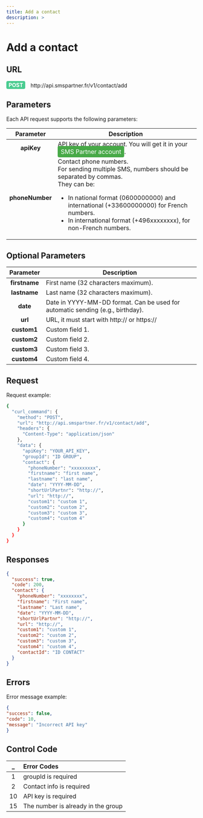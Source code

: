 ```yaml
---
title: Add a contact
description: >
---
```

# Add a contact


## URL

<div>
  <div style="background-color: #49CC90; color: white;  display: inline-block; padding: 2px 6px; font-weight: bold; border-radius: 4px;">POST</div> 
  <span style=" display: inline-block; vertical-align: middle; margin-left: 10px;"> http://api.smspartner.fr/v1/contact/add</span>
</div>




## Parameters

Each API request supports the following parameters:
           
| Parameter       | Description |
|:-----------------:|-------------| 
| **apiKey**      | API key of your account. You will get it in your <a href="https://my.smspartner.fr/connexion" style="background-color: #47a947; color: white; padding: 5px 8px; text-decoration: none; border-radius: 4px;">SMS Partner account</a>. |
| **phoneNumber** | Contact phone numbers. <br> For sending multiple SMS, numbers should be separated by commas. <br> They can be:  <ul><li>In national format (0600000000) and international (+33600000000) for French numbers.</li><li>In international format (+496xxxxxxxx), for non-French numbers.</li></ul>| 

## Optional Parameters

| Parameter       | Description |
|:-----------------:|-------------| 
| **firstname** | First name (32 characters maximum). |
|**lastname** 	| Last name (32 characters maximum).| 
|**date** 	| Date in YYYY-MM-DD format. Can be used for automatic sending (e.g., birthday).| 
|**url** 	| URL, it must start with http:// or https://| 
|**custom1** 	| Custom field 1.| 
|**custom2** 	| Custom field 2.| 
|**custom3** 	| Custom field 3.| 
|**custom4** 	| Custom field 4.| 



## Request
Request example:

``` bash
{
  "curl_command": {
    "method": "POST",
    "url": "http://api.smspartner.fr/v1/contact/add",
    "headers": {
      "Content-Type": "application/json"
    },
    "data": {
      "apiKey": "YOUR_API_KEY",
      "groupId": "ID GROUP",
      "contact": {
        "phoneNumber": "xxxxxxxxx",
        "firstname": "first name",
        "lastname": "last name",
        "date": "YYYY-MM-DD",
        "shortUrlPartnr": "http://",
        "url": "http://",
        "custom1": "custom 1",
        "custom2": "custom 2",
        "custom3": "custom 3",
        "custom4": "custom 4"
      }
    }
  }
}
```
 ## Responses
``` json   
{
  "success": true,
  "code": 200,
  "contact": {
    "phoneNumber": "xxxxxxxx",
    "firstname": "First name",
    "lastname": "Last name",
    "date": "YYYY-MM-DD",
    "shortUrlPartnr": "http://",
    "url": "http://",
    "custom1": "custom 1",
    "custom2": "custom 2",
    "custom3": "custom 3",
    "custom4": "custom 4",
    "contactId": "ID CONTACT"
  }
}
``` 



## Errors
Error message example:
 ``` json
{ 
"success": false, 
"code": 10, 
"message": "Incorrect API key" 
}

```
 
 ## Control Code

| _  | Error Codes |
| :---------------: |:---------------|
|1 | groupId is required |
|2 | Contact info is required |
|10 | API key is required |
|15 | The number is already in the group |

 <br>


